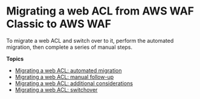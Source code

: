 # Migrating a web ACL from AWS WAF Classic to AWS WAF<a name="waf-migrating-procedure"></a>

To migrate a web ACL and switch over to it, perform the automated migration, then complete a series of manual steps\. 

**Topics**
+ [Migrating a web ACL: automated migration](waf-migrating-procedure-automatic.md)
+ [Migrating a web ACL: manual follow\-up](waf-migrating-procedure-manual-finish.md)
+ [Migrating a web ACL: additional considerations](waf-migrating-procedure-additional.md)
+ [Migrating a web ACL: switchover](waf-migrating-procedure-switchover.md)